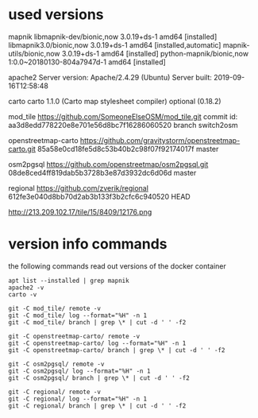 # used versions

mapnik
  libmapnik-dev/bionic,now 3.0.19+ds-1 amd64 [installed]
  libmapnik3.0/bionic,now 3.0.19+ds-1 amd64 [installed,automatic]
  mapnik-utils/bionic,now 3.0.19+ds-1 amd64 [installed]
  python-mapnik/bionic,now 1:0.0~20180130-804a7947d-1 amd64 [installed]

apache2
  Server version: Apache/2.4.29 (Ubuntu)
  Server built:   2019-09-16T12:58:48

carto
  carto 1.1.0 (Carto map stylesheet compiler)
  optional (0.18.2)

mod_tile
  https://github.com/SomeoneElseOSM/mod_tile.git
  commit id: aa3d8edd778220e8e701e56d8bc7f16286060520
  branch switch2osm

openstreetmap-carto
  https://github.com/gravitystorm/openstreetmap-carto.git
  85a58e0cd18fe5d8c53b40b2c98f07f92174017f
  master

osm2pgsql
  https://github.com/openstreetmap/osm2pgsql.git
  08de8ced4ff819dab5b3728b3e87d3932dc6d06d
  master

regional
  https://github.com/zverik/regional
  612fe3e040d8bb70d2ab3b133f3b2cfc6c940520
  HEAD


http://213.209.102.17/tile/15/8409/12176.png


# version info commands
the following commands read out versions of the docker container

```
apt list --installed | grep mapnik
apache2 -v
carto -v

git -C mod_tile/ remote -v
git -C mod_tile/ log --format="%H" -n 1
git -C mod_tile/ branch | grep \* | cut -d ' ' -f2

git -C openstreetmap-carto/ remote -v
git -C openstreetmap-carto/ log --format="%H" -n 1
git -C openstreetmap-carto/ branch | grep \* | cut -d ' ' -f2

git -C osm2pgsql/ remote -v
git -C osm2pgsql/ log --format="%H" -n 1
git -C osm2pgsql/ branch | grep \* | cut -d ' ' -f2

git -C regional/ remote -v
git -C regional/ log --format="%H" -n 1
git -C regional/ branch | grep \* | cut -d ' ' -f2
```

